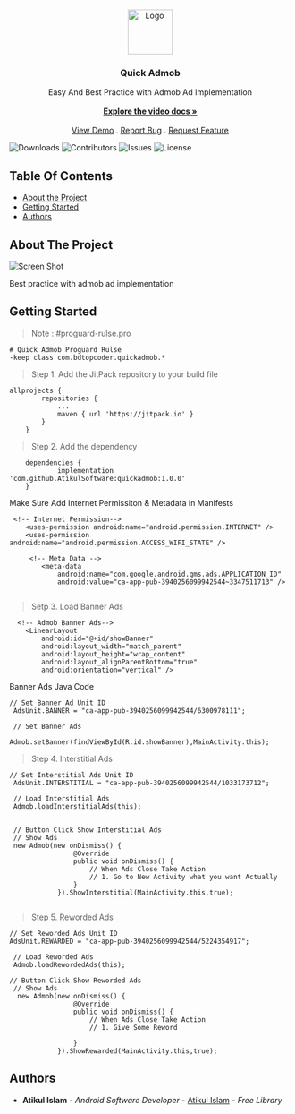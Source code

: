 <br/>
<p align="center">
  <a href="https://github.com/AtikulSoftware/quickadmob">
    <img src="https://avatars.githubusercontent.com/u/111883800?v=4" alt="Logo" width="80" height="80">
  </a>

  <h3 align="center">Quick Admob</h3>

  <p align="center">
    Easy And Best Practice with Admob Ad Implementation
    <br/>
    <br/>
    <a href="https://youtu.be/i9f_-exXbpw"><strong>Explore the video docs »</strong></a>
    <br/>
    <br/>
    <a href="https://github.com/AtikulSoftware/quickadmob">View Demo</a>
    .
    <a href="https://github.com/AtikulSoftware/quickadmob/issues">Report Bug</a>
    .
    <a href="https://github.com/AtikulSoftware/quickadmob/issues">Request Feature</a>
  </p>
</p>

![Downloads](https://img.shields.io/github/downloads/AtikulSoftware/quickadmob/total) ![Contributors](https://img.shields.io/github/contributors/AtikulSoftware/quickadmob?color=dark-green) ![Issues](https://img.shields.io/github/issues/AtikulSoftware/quickadmob) ![License](https://img.shields.io/github/license/AtikulSoftware/quickadmob) 



## Table Of Contents

* [About the Project](#about-the-project)
* [Getting Started](#getting-started)
* [Authors](#authors)

## About The Project

![Screen Shot](https://avatars.githubusercontent.com/u/111883800?v=4)

Best practice with admob ad implementation 

## Getting Started

> Note : #proguard-rulse.pro
```
# Quick Admob Proguard Rulse
-keep class com.bdtopcoder.quickadmob.*
```


> Step 1. Add the JitPack repository to your build file 
```
allprojects {
		repositories {
			...
			maven { url 'https://jitpack.io' }
		}
	}
```

> Step 2. Add the dependency
```
	dependencies {
	        implementation 'com.github.AtikulSoftware:quickadmob:1.0.0'
	}
```

Make Sure Add Internet Permissiton & Metadata in Manifests
```
 <!-- Internet Permission-->
    <uses-permission android:name="android.permission.INTERNET" />
    <uses-permission android:name="android.permission.ACCESS_WIFI_STATE" />
    
     <!-- Meta Data -->
        <meta-data
            android:name="com.google.android.gms.ads.APPLICATION_ID"
            android:value="ca-app-pub-3940256099942544~3347511713" />
    
```

> Setp 3. Load Banner Ads
```
  <!-- Admob Banner Ads-->
    <LinearLayout
        android:id="@+id/showBanner"
        android:layout_width="match_parent"
        android:layout_height="wrap_content"
        android:layout_alignParentBottom="true"
        android:orientation="vertical" />
```
Banner Ads Java Code
```
// Set Banner Ad Unit ID
 AdsUnit.BANNER = "ca-app-pub-3940256099942544/6300978111";

 // Set Banner Ads
        Admob.setBanner(findViewById(R.id.showBanner),MainActivity.this);
```

> Step 4. Interstitial Ads
```
// Set Interstitial Ads Unit ID
 AdsUnit.INTERSTITIAL = "ca-app-pub-3940256099942544/1033173712";
 
 // Load Interstitial Ads
 Admob.loadInterstitialAds(this);
 
 
 // Button Click Show Interstitial Ads
 // Show Ads
 new Admob(new onDismiss() {
                @Override
                public void onDismiss() {
                    // When Ads Close Take Action
                    // 1. Go to New Activity what you want Actually
                }
            }).ShowInterstitial(MainActivity.this,true);
 
 ```
 
 > Step 5. Reworded Ads
```
// Set Reworded Ads Unit ID
AdsUnit.REWARDED = "ca-app-pub-3940256099942544/5224354917";

 // Load Reworded Ads
 Admob.loadRewordedAds(this);

// Button Click Show Reworded Ads
 // Show Ads
  new Admob(new onDismiss() {
                @Override
                public void onDismiss() {
                    // When Ads Close Take Action
                    // 1. Give Some Reword

                }
            }).ShowRewarded(MainActivity.this,true);
```
## Authors

* **Atikul Islam** - *Android Software Developer* - [Atikul Islam](https://github.com/AtikulSoftware) - *Free Library*
